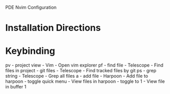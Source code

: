 PDE Nvim Configuration

# Installation Directions


# Keybinding
<leader>pv - project view - Vim - Open vim explorer
<leader>pf - find file - Telescope - Find files in project
<C-p> - git files - Telescope - Find tracked files by git
<leader>ps - grep string - Telescope - Grep all files
<leader>a - add file - Harpoon - Add file to harpoon
<C-e> - toggle quick menu - View files in harpoon
<C-h> - toggle to 1 - View file in buffer 1




